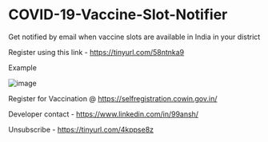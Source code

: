 # COVID-19-Vaccine-Slot-Notifier

Get notified by email when vaccine slots are available in India in your district

Register using this link - https://tinyurl.com/58ntnka9

Example

![image](https://user-images.githubusercontent.com/40193797/119490428-74502000-bd7a-11eb-9955-4c7caef6cbe0.png)


Register for Vaccination @ https://selfregistration.cowin.gov.in/

Developer contact - https://www.linkedin.com/in/99ansh/

Unsubscribe - https://tinyurl.com/4kppse8z
